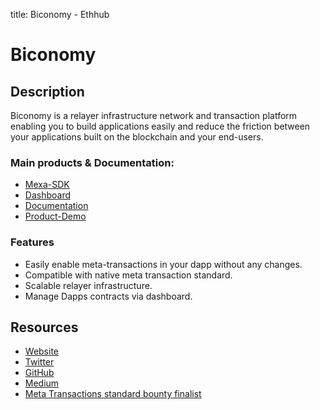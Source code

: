title: Biconomy - Ethhub

# Biconomy

## Description

Biconomy is a relayer infrastructure network and transaction platform enabling you to build applications easily and reduce the friction between your applications built on the blockchain and your end-users.


### Main products & Documentation:

* [Mexa-SDK](https://github.com/bcnmy/mexa-sdk)
* [Dashboard](https://dashboard.biconomy.io)
* [Documentation](https://docs.biconomy.io)
* [Product-Demo](https://bookreads.biconomy.io)

### Features

* Easily enable meta-transactions in your dapp without any changes.
* Compatible with native meta transaction standard.
* Scalable relayer infrastructure.
* Manage Dapps contracts via dashboard.


## Resources

* [Website](https://biconomy.io)
* [Twitter](https://twitter.com/biconomy)  
* [GitHub](https://github.com/bcnmy)
* [Medium](https://medium.com/biconomy)
* [Meta Transactions standard bounty finalist](https://github.com/bcnmy/metatx-standard)
